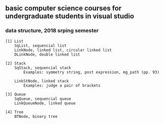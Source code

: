 ## basic computer science courses for undergraduate students in visual studio

### data structure, 2018 srping semester
	[1] List
		SqList, sequencial list
		LinkNode, linked list, circular linked list
		DLinkNode, double linked list

	[2] Stack
		SqStack, sequencial stack
			Examples: symmetry string, post expression, mg_path (pp. 93)

		LinkStNode, linked stack
			Examples: judge a pair of brackets

	[3] Queue
		SqQueue, sequencial queue
		LinkQueueNode, linked queue

	[4] Tree
		BTNode, binary tree


